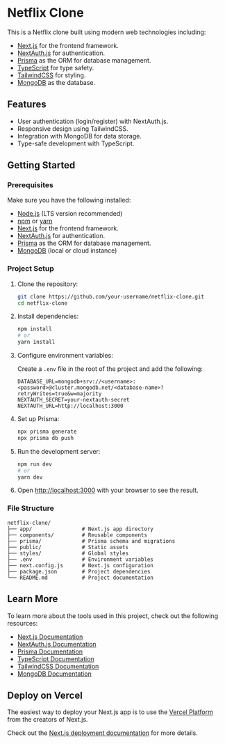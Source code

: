 # Netflix Clone

This is a Netflix clone built using modern web technologies including:

- [Next.js](https://nextjs.org) for the frontend framework.
- [NextAuth.js](https://next-auth.js.org) for authentication.
- [Prisma](https://www.prisma.io) as the ORM for database management.
- [TypeScript](https://www.typescriptlang.org) for type safety.
- [TailwindCSS](https://tailwindcss.com) for styling.
- [MongoDB](https://www.mongodb.com) as the database.

## Features

- User authentication (login/register) with NextAuth.js.
- Responsive design using TailwindCSS.
- Integration with MongoDB for data storage.
- Type-safe development with TypeScript.

## Getting Started

### Prerequisites

Make sure you have the following installed:

- [Node.js](https://nodejs.org) (LTS version recommended)
- [npm](https://www.npmjs.com) or [yarn](https://yarnpkg.com)
- [Next.js](https://nextjs.org) for the frontend framework.
- [NextAuth.js](https://next-auth.js.org) for authentication.
- [Prisma](https://www.prisma.io) as the ORM for database management. 
- [MongoDB](https://www.mongodb.com) (local or cloud instance)

### Project Setup

1. Clone the repository:

   ```bash
   git clone https://github.com/your-username/netflix-clone.git
   cd netflix-clone
   ```

2. Install dependencies:

   ```bash
   npm install
   # or
   yarn install
   ```

3. Configure environment variables:

   Create a `.env` file in the root of the project and add the following:

   ```env
   DATABASE_URL=mongodb+srv://<username>:<password>@cluster.mongodb.net/<database-name>?retryWrites=true&w=majority
   NEXTAUTH_SECRET=your-nextauth-secret
   NEXTAUTH_URL=http://localhost:3000
   ```

4. Set up Prisma:

   ```bash
   npx prisma generate
   npx prisma db push
   ```

5. Run the development server:

   ```bash
   npm run dev
   # or
   yarn dev
   ```

6. Open [http://localhost:3000](http://localhost:3000) with your browser to see the result.

### File Structure

```
netflix-clone/
├── app/                # Next.js app directory
├── components/         # Reusable components
├── prisma/             # Prisma schema and migrations
├── public/             # Static assets
├── styles/             # Global styles
├── .env                # Environment variables
├── next.config.js      # Next.js configuration
├── package.json        # Project dependencies
└── README.md           # Project documentation
```

## Learn More

To learn more about the tools used in this project, check out the following resources:

- [Next.js Documentation](https://nextjs.org/docs)
- [NextAuth.js Documentation](https://next-auth.js.org/getting-started/introduction)
- [Prisma Documentation](https://www.prisma.io/docs)
- [TypeScript Documentation](https://www.typescriptlang.org/docs/)
- [TailwindCSS Documentation](https://tailwindcss.com/docs)
- [MongoDB Documentation](https://www.mongodb.com/docs)

## Deploy on Vercel

The easiest way to deploy your Next.js app is to use the [Vercel Platform](https://vercel.com/new?utm_medium=default-template&filter=next.js&utm_source=create-next-app&utm_campaign=create-next-app-readme) from the creators of Next.js.

Check out the [Next.js deployment documentation](https://nextjs.org/docs/app/building-your-application/deploying) for more details.
